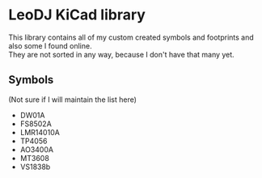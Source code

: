 # LeoDJ KiCad library

This library contains all of my custom created symbols and footprints and also some I found online.  
They are not sorted in any way, because I don't have that many yet.

## Symbols

(Not sure if I will maintain the list here)

- DW01A
- FS8502A
- LMR14010A
- TP4056
- AO3400A
- MT3608
- VS1838b